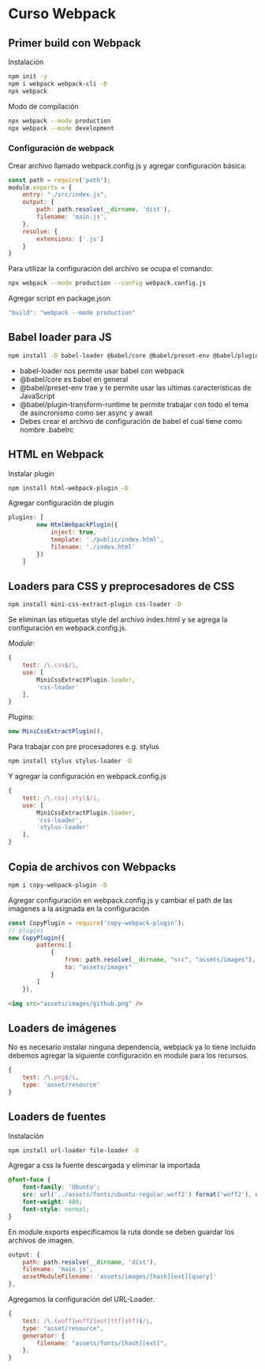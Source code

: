 # Curso Webpack

## Primer build con Webpack
Instalación
```bash
npm init -y
npm i webpack webpack-cli -D
npx webpack
```
Modo de compilación
```bash
npx webpack --mode production
npx webpack --mode development
```

### Configuración de webpack
Crear archivo llamado webpack.config.js y agregar configuración básica:
```js
const path = require('path');
module.exports = {
    entry: "./src/index.js",
    output: {
        path: path.resolve(__dirname, 'dist'),
        filename: 'main.js',
    },
    resolve: {
        extensions: ['.js']
    }
}
```
Para utilizar la configuración del archivo se ocupa el comando:
```bash
npx webpack --mode production --config webpack.config.js
```
Agregar script en package.json
```js
"build": "webpack --mode production"
```

## Babel loader para JS
```bash
npm install -D babel-loader @babel/core @babel/preset-env @babel/plugin-transform-runtime
```
- babel-loader nos permite usar babel con webpack
- @babel/core es babel en general
- @babel/preset-env trae y te permite usar las ultimas características de JavaScript
- @babel/plugin-transform-runtime te permite trabajar con todo el tema de asincronismo como ser async y await
- Debes crear el archivo de configuración de babel el cual tiene como nombre .babelrc

## HTML en Webpack
Instalar plugin
```bash
npm install html-webpack-plugin -D
```
Agregar configuración de plugin
```js
plugins: [
        new HtmlWebpackPlugin({
            inject: true,
            template: './public/index.html',
            filename: './index.html'
        })
    ]
```

## Loaders para CSS y preprocesadores de CSS
```bash
npm install mini-css-extract-plugin css-loader -D
```

Se eliminan las etiquetas style del archivo index.html y se agrega la configuración en webpack.config.js.

*Module*:
```js
{
    test: /\.css$/i,
    use: [
        MiniCssExtractPlugin.loader,
        'css-loader'
    ],
}
```
*Plugins*:
```js
new MiniCssExtractPlugin(),
```
Para trabajar con pre procesadores e.g. stylus
```bash
npm install stylus stylus-loader -D
```
Y agregar la configuración en webpack.config.js
```js
{
    test: /\.css|.styl$/i,
    use: [
        MiniCssExtractPlugin.loader,
        'css-loader',
        'stylus-loader'
    ],
}
```

## Copia de archivos con Webpacks
```bash
npm i copy-webpack-plugin -D
```
Agregar configuración en webpack.config.js y cambiar el path de las imagenes a la asignada en la configuración
```js
const CopyPlugin = require('copy-webpack-plugin');
// plugins
new CopyPlugin({
        patterns:[
            {
                from: path.resolve(__dirname, "src", "assets/images"),
                to: "assets/images"
            }
        ]
    }),
```
```html
<img src="assets/images/github.png" />
```
## Loaders de imágenes
No es necesario instalar ninguna dependencia, webpack ya lo tiene incluido debemos agregar la siguiente configuración en module para los recursos.
```js
{
    test: /\.png$/i,
    type: 'asset/resource'
}
```
## Loaders de fuentes
Instalación
```bash
npm install url-loader file-loader -D
```
Agregar a css la fuente descargada y eliminar la importada
```css
@font-face {
	font-family: 'Ubuntu';
	src: url('../assets/fonts/ubuntu-regular.woff2') format('woff2'), url('../assets/fonts/ubuntu-regular.woff') format('woff');
	font-weight: 400;
	font-style: normal;
}
```
En module.exports especificamos la ruta donde se deben guardar los archivos de imagen.
```js
output: {
    path: path.resolve(__dirname, 'dist'),
    filename: 'main.js',
    assetModuleFilename: 'assets/images/[hash][ext][query]'
},
```
Agregamos la configuración del URL-Loader.
```js
{
    test: /\.(woff|woff2|eot|ttf|otf)$/i,
    type: "asset/resource",
    generator: {
        filename: "assets/fonts/[hash][ext]",
    },
}
```